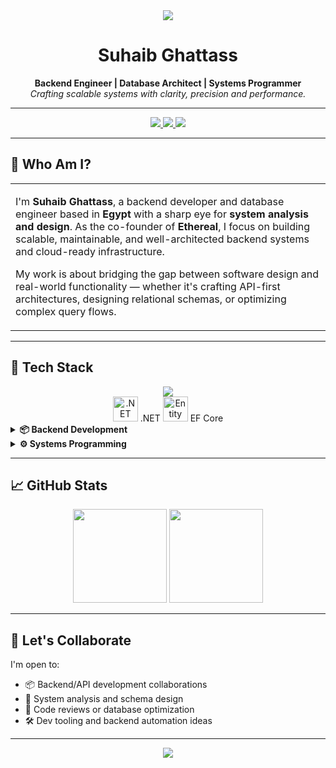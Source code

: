 <div align="center">
  <img src="https://capsule-render.vercel.app/api?type=waving&color=gradient&height=120&section=header"/>
</div>

<h1 align="center">
  Suhaib Ghattass
</h1>

<p align="center">
  <strong>Backend Engineer | Database Architect | Systems Programmer</strong><br/>
  <em>Crafting scalable systems with clarity, precision and performance.</em>
</p>

<hr/>

<p align="center">
  <a href="https://etherealtech.netlify.app/">
    <img src="https://img.shields.io/badge/Portfolio-etherealtech.netlify.app-4E69C8?style=for-the-badge&logo=vercel&logoColor=white" />
  </a>
  <a href="https://www.linkedin.com/in/suhaib-ghattass-b9576b352/">
    <img src="https://img.shields.io/badge/LinkedIn-Suhaib%20Ghattass-0077B5?style=for-the-badge&logo=linkedin&logoColor=white" />
  </a>
  <a href="mailto:youremail@example.com">
    <img src="https://img.shields.io/badge/Email-Contact%20Me-D14836?style=for-the-badge&logo=gmail&logoColor=white" />
  </a>
</p>

---

## 👋 Who Am I?

<table>
<tr>
<td width="60%">

I'm <strong>Suhaib Ghattass</strong>, a backend developer and database engineer based in <strong>Egypt</strong> with a sharp eye for <strong>system analysis and design</strong>. As the co-founder of <strong>Ethereal</strong>, I focus on building scalable, maintainable, and well-architected backend systems and cloud-ready infrastructure.

My work is about bridging the gap between software design and real-world functionality — whether it's crafting API-first architectures, designing relational schemas, or optimizing complex query flows.

</td>

</tr>
</table>

---

## 🧠 Tech Stack

<div align="center">
  <img src="https://skillicons.dev/icons?i=nodejs,express,nestjs,nextjs,typescript,mongodb,postgresql,postman,docker,aws,git,github" />
  <br />
<img src="URL_TO_DOTNET_LOGO" alt=".NET" width="40" height="40" /> .NET  
<img src="URL_TO_EFCORE_LOGO" alt="Entity Framework Core" width="40" height="40" /> EF Core
</div>

<details>
<summary><strong>📦 Backend Development</strong></summary>

- Microservices Architecture with NestJS  
- RESTful API Design & Authentication  
- Database Modeling & Query Optimization  
- CI/CD with Docker & AWS  

</details>

<details>
<summary><strong>⚙️ Systems Programming</strong></summary>

- Nest for scalable microservices architecture 
- Low-level systems design & memory optimization  
- Distributed systems and event-driven patterns
- RESTful & GraphQL APIs with authentication and RBAC 

</details>

---

## 📈 GitHub Stats

<div align="center">
  <img src="https://github-readme-stats.vercel.app/api?username=SuhaibGhattass21&show_icons=true&theme=radical&hide_border=true&rank_icon=github&count_private=true" height="150"/>
  <img src="https://github-readme-stats.vercel.app/api/top-langs/?username=SuhaibGhattass21&layout=compact&theme=radical&hide_border=true&langs_count=8" height="150"/>
</div>

---

## 🤝 Let's Collaborate

I'm open to:

- 📦 Backend/API development collaborations  
- 🧠 System analysis and schema design  
- 🧪 Code reviews or database optimization  
- 🛠️ Dev tooling and backend automation ideas  

---

<div align="center">
  <img src="https://capsule-render.vercel.app/api?type=waving&color=gradient&height=120&section=footer"/>
</div>
